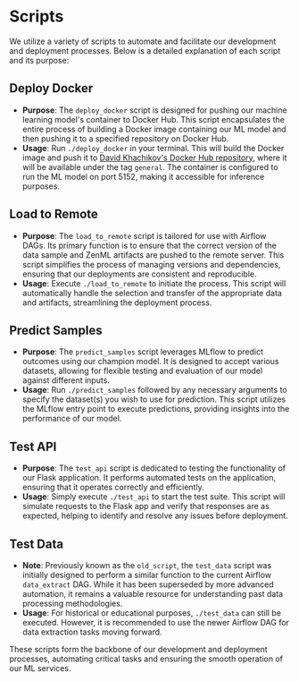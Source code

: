 # Scripts

We utilize a variety of scripts to automate and facilitate our development and deployment processes. Below is a detailed explanation of each script and its purpose:

## Deploy Docker

- **Purpose**: The `deploy_docker` script is designed for pushing our machine learning model's container to Docker Hub. This script encapsulates the entire process of building a Docker image containing our ML model and then pushing it to a specified repository on Docker Hub.
- **Usage**: Run `./deploy_docker` in your terminal. This will build the Docker image and push it to [David Khachikov's Docker Hub repository](https://hub.docker.com/repository/docker/davidkhachikov/my_ml_service/general), where it will be available under the tag `general`. The container is configured to run the ML model on port 5152, making it accessible for inference purposes.

## Load to Remote

- **Purpose**: The `load_to_remote` script is tailored for use with Airflow DAGs. Its primary function is to ensure that the correct version of the data sample and ZenML artifacts are pushed to the remote server. This script simplifies the process of managing versions and dependencies, ensuring that our deployments are consistent and reproducible.
- **Usage**: Execute `./load_to_remote` to initiate the process. This script will automatically handle the selection and transfer of the appropriate data and artifacts, streamlining the deployment process.

## Predict Samples

- **Purpose**: The `predict_samples` script leverages MLflow to predict outcomes using our champion model. It is designed to accept various datasets, allowing for flexible testing and evaluation of our model against different inputs.
- **Usage**: Run `./predict_samples` followed by any necessary arguments to specify the dataset(s) you wish to use for prediction. This script utilizes the MLflow entry point to execute predictions, providing insights into the performance of our model.

## Test API

- **Purpose**: The `test_api` script is dedicated to testing the functionality of our Flask application. It performs automated tests on the application, ensuring that it operates correctly and efficiently.
- **Usage**: Simply execute `./test_api` to start the test suite. This script will simulate requests to the Flask app and verify that responses are as expected, helping to identify and resolve any issues before deployment.

## Test Data

- **Note**: Previously known as the `old_script`, the `test_data` script was initially designed to perform a similar function to the current Airflow `data_extract` DAG. While it has been superseded by more advanced automation, it remains a valuable resource for understanding past data processing methodologies.
- **Usage**: For historical or educational purposes, `./test_data` can still be executed. However, it is recommended to use the newer Airflow DAG for data extraction tasks moving forward.

These scripts form the backbone of our development and deployment processes, automating critical tasks and ensuring the smooth operation of our ML services.